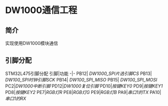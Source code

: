 # DW1000通信工程
## 简介
实现使用DW1000模块通信
## 引脚分配
STM32L475引脚分配
引脚|功能
-|-
PB12| _DW1000_SPI片选引脚CS_
PB13| _DW100_SPI时钟引脚SCK_
PB14| _DW100_SPI_MISO_
PB15| _DW100_SPI_MOSI_
PC2|_DW1000中断引脚_
PD12|_DW1000复位引脚_
PD10|_按键KEY0_
PD9|_按键KEY1_
PD8|_按键KEY2_
PE7|_RGB灯R_
PE8|_RGB灯G_
PE9|_RGB灯B_
PA9|_串口1的TX_
PA10|_串口1的RX_

